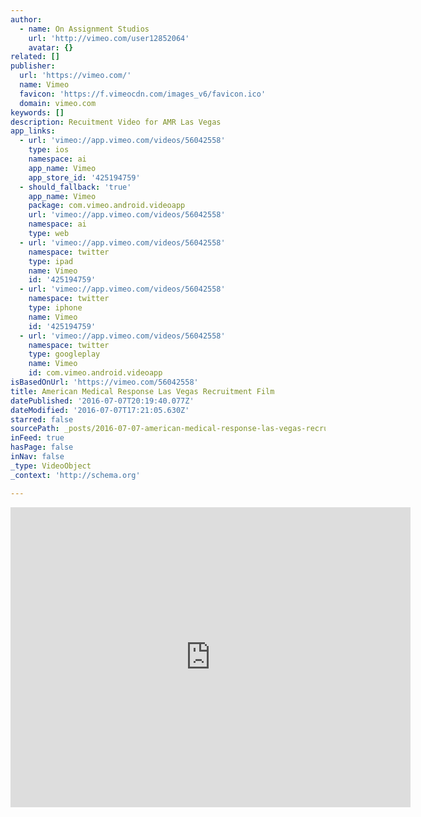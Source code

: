 ```yaml
---
author:
  - name: On Assignment Studios
    url: 'http://vimeo.com/user12852064'
    avatar: {}
related: []
publisher:
  url: 'https://vimeo.com/'
  name: Vimeo
  favicon: 'https://f.vimeocdn.com/images_v6/favicon.ico'
  domain: vimeo.com
keywords: []
description: Recuitment Video for AMR Las Vegas
app_links:
  - url: 'vimeo://app.vimeo.com/videos/56042558'
    type: ios
    namespace: ai
    app_name: Vimeo
    app_store_id: '425194759'
  - should_fallback: 'true'
    app_name: Vimeo
    package: com.vimeo.android.videoapp
    url: 'vimeo://app.vimeo.com/videos/56042558'
    namespace: ai
    type: web
  - url: 'vimeo://app.vimeo.com/videos/56042558'
    namespace: twitter
    type: ipad
    name: Vimeo
    id: '425194759'
  - url: 'vimeo://app.vimeo.com/videos/56042558'
    namespace: twitter
    type: iphone
    name: Vimeo
    id: '425194759'
  - url: 'vimeo://app.vimeo.com/videos/56042558'
    namespace: twitter
    type: googleplay
    name: Vimeo
    id: com.vimeo.android.videoapp
isBasedOnUrl: 'https://vimeo.com/56042558'
title: American Medical Response Las Vegas Recruitment Film
datePublished: '2016-07-07T20:19:40.077Z'
dateModified: '2016-07-07T17:21:05.630Z'
starred: false
sourcePath: _posts/2016-07-07-american-medical-response-las-vegas-recruitment-film.md
inFeed: true
hasPage: false
inNav: false
_type: VideoObject
_context: 'http://schema.org'

---
```

<iframe src="https://cdn.embedly.com/widgets/media.html?src=https%3A%2F%2Fplayer.vimeo.com%2Fvideo%2F56042558&amp;url=https%3A%2F%2Fvimeo.com%2F56042558&amp;image=http%3A%2F%2Fi.vimeocdn.com%2Fvideo%2F388081520_640.jpg&amp;key=b7d04c9b404c499eba89ee7072e1c4f7&amp;type=text%2Fhtml&amp;schema=vimeo" width="640" height="480" scrolling="no" frameborder="0" allowfullscreen="" style=""></iframe>